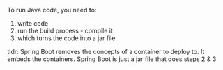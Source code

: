 To run Java code, you need to: 
1. write code 
2. run the build process - compile it 
3. which turns the code into a jar file 

tldr: Spring Boot removes the concepts of a container to deploy to. It embeds the containers. Spring Boot is just a jar file that does steps 2 & 3 

